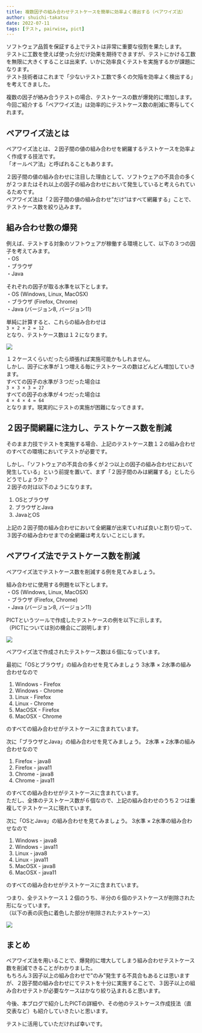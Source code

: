```yaml
---
title: 複数因子の組み合わせテストケースを簡単に効率よく導出する（ペアワイズ法）
author: shuichi-takatsu
date: 2022-07-11
tags: [テスト, pairwise, pict]
---
```


ソフトウェア品質を保証する上でテストは非常に重要な役割を果たします。  
テストに工数を使えば使った分だけ効果を期待できますが、テストにかける工数を無限に大きくすることは出来ず、いかに効率良くテストを実施するかが課題になります。  
テスト技術者はこれまで「少ないテスト工数で多くの欠陥を効率よく検出する」を考えてきました。  

複数の因子が絡み合うテストの場合、テストケースの数が爆発的に増加します。  
今回ご紹介する「ペアワイズ法」は効率的にテストケース数の削減に寄与してくれます。


## ペアワイズ法とは

ペアワイズ法とは、２因子間の値の組み合わせを網羅するテストケースを効率よく作成する技法です。  
「オールペア法」と呼ばれることもあります。  

２因子間の値の組み合わせに注目した理由として、ソフトウェアの不具合の多くが２つまたはそれ以上の因子の組み合わせにおいて発生していると考えられているためです。  
ペアワイズ法は「２因子間の値の組み合わせ”だけ”はすべて網羅する」ことで、テストケース数を絞り込みます。

## 組み合わせ数の爆発

例えば、テストする対象のソフトウェアが稼働する環境として、以下の３つの因子を考えてみます。  
・OS  
・ブラウザ   
・Java  

それぞれの因子が取る水準を以下とします。  
・OS (Windows, Linux, MacOSX)  
・ブラウザ (Firefox, Chrome)  
・Java (バージョン8, バージョン11)  

単純に計算すると、これらの組み合わせは  
`3 × 2 × 2 = 12`  
となり、テストケース数は１２になります。

![](https://gyazo.com/c609ab132b41d925485536e734a929d7.png)

１２ケースくらいだったら頑張れば実施可能かもしれません。  
しかし、因子に水準が１つ増える毎にテストケースの数はどんどん増加していきます。  
すべての因子の水準が３つだった場合は  
`3 × 3 × 3 = 27`  
すべての因子の水準が４つだった場合は  
`4 × 4 × 4 = 64`  
となります。現実的にテストの実施が困難になってきます。

## ２因子間網羅に注力し、テストケース数を削減

そのまま力技でテストを実施する場合、上記のテストケース数１２の組み合わせのすべての環境においてテストが必要です。  

しかし、「ソフトウェアの不具合の多くが２つ以上の因子の組み合わせにおいて発生している」という前提を置いて、まず「２因子間のみは網羅する」としたらどうでしょうか？  
２因子の対は以下のようになります。

1. OSとブラウザ  
2. ブラウザとJava  
3. JavaとOS  

上記の２因子間の組み合わせにおいて全網羅が出来ていれば良いと割り切って、３因子の組み合わせまでの全網羅は考えないことにします。

## ペアワイズ法でテストケース数を削減

ペアワイズ法でテストケース数を削減する例を見てみましょう。

組み合わせに使用する例題を以下とします。  
・OS (Windows, Linux, MacOSX)  
・ブラウザ (Firefox, Chrome)  
・Java (バージョン8, バージョン11)  

PICTというツールで作成したテストケースの例を以下に示します。    
（PICTについては別の機会にご説明します）

![](https://gyazo.com/af55d41f4862cb9d194ad6a52da51dc8.png)

ペアワイズ法で作成されたテストケース数は６個になっています。

最初に「OSとブラウザ」の組み合わせを見てみましょう
3水準 × 2水準の組み合わせなので

1. Windows - Firefox  
2. Windows - Chrome
3. Linux - Firefox 
4. Linux - Chrome 
5. MacOSX - Firefox 
6. MacOSX - Chrome 

のすべての組み合わせがテストケースに含まれています。  

次に「ブラウザとJava」の組み合わせを見てみましょう。
2水準 × 2水準の組み合わせなので

1. Firefox - java8
2. Firefox - java11
3. Chrome - java8
4. Chrome - java11

のすべての組み合わせがテストケースに含まれています。  
ただし、全体のテストケース数が６個なので、上記の組み合わせのうち２つは重複してテストケースに現れています。  

次に「OSとJava」の組み合わせを見てみましょう。
3水準 × 2水準の組み合わせなので

1. Windows - java8  
2. Windows - java11
3. Linux - java8 
4. Linux - java11 
5. MacOSX - java8 
6. MacOSX - java11 

のすべての組み合わせがテストケースに含まれています。  

つまり、全テストケース１２個のうち、半分の６個のテストケースが削除された形になっています。  
（以下の表の灰色に着色した部分が削除されたテストケース）

![](https://gyazo.com/88954d16b61e686bd4e87aac0dfeda34.png)

## まとめ

ペアワイズ法を用いることで、爆発的に増大してしまう組み合わせテストケース数を削減できることがわかりました。  
もちろん３因子以上の組み合わせで”のみ”発生する不具合もあるとは思いますが、２因子間の組み合わせにてテストを十分に実施することで、３因子以上の組み合わせテストが必要なケースはかなり絞り込まれると思います。  

今後、本ブログで紹介したPICTの詳細や、その他のテストケース作成技法（直交表など）も紹介していきたいと思います。

テストに活用していただければ幸いです。
